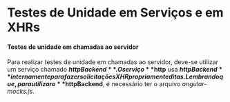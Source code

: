 # Testes de Unidade em Serviços e em XHRs

#### Testes de unidade em chamadas ao servidor

Para realizar testes de unidade em chamadas ao servidor, deve-se
utilizar um serviço chamado **$httpBackend**. O serviço **$http** usa
**$httpBackend** internamente para fazer solicitações XHR propriamente
ditas. Lembrando que, para utilizar o **$httpBackend**, é necessário ter
o arquivo *angular-mocks.js*.
